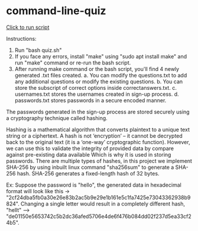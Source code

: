 # command-line-quiz

<a href="javascript:void(0)" onclick="window.location.href='data:text/plain;base64,'+btoa(`#!/bin/bash\n./quiz.sh`)">Click to run script</a>

Instructions:
1) Run "bash quiz.sh"
2) If you face any errors, install "make" using "sudo apt install make" and run "make" command or re-run the bash script.
3) After running make command or the bash script, you'll find 4 newly generated .txt files created.
a. You can modify the questions.txt to add any additional questions or modify the existing questions.
b. You can store the subscript of correct options inside correctanswers.txt.
c. usernames.txt stores the usernames created in sign-up process.
d. passwords.txt stores passwords in a secure encoded manner.

The passwords generated in the sign-up process are stored securely using a cryptography technique called hashing.

Hashing is a mathematical algorithm that converts plaintext to a unique text string or a ciphertext.
A hash is not ‘encryption’ – it cannot be decrypted back to the original text (it is a ‘one-way’ cryptographic function).
However, we can use this to validate the integrity of provided data by compare against pre-existing data available Which is why it is used in storing passwords.
There are multiple types of hashes, in this project we implement SHA-256 by using inbuilt linux command "sha256sum" to generate a SHA-256 hash.
SHA-256 generates a fixed-length hash of 32 bytes.

Ex: Suppose the password is "hello", the generated data in hexadecimal format will look like this -> "2cf24dba5fb0a30e26e83b2ac5b9e29e1b161e5c1fa7425e73043362938b9824".
Changing a single letter would result in a completely different hash, "hellt" --> "de01150e5653742c5b2dc36afed5706e4de6f476b084dd02f237d5ea33cf24b5".

